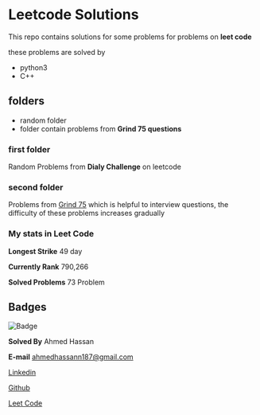 # Leetcode Solutions

This repo contains solutions for some problems for problems on **leet code**

these problems are solved by 
- python3
- C++
## folders
 - random folder
 - folder contain problems from **Grind 75 questions**    
### first folder
Random Problems from **Dialy Challenge** on leetcode
### second folder
Problems from [Grind 75](https://www.techinterviewhandbook.org/grind75) which is helpful to interview questions, the difficulty of these problems increases gradually

### My stats in Leet Code
**Longest Strike** 49 day

**Currently Rank** 790,266

**Solved Problems** 73 Problem

## Badges

![Badge](https://leetcode.com/static/images/badges/2023/gif/2023-03.gif)


**Solved By** Ahmed Hassan

**E-mail** ahmedhassann187@gmail.com

 [Linkedin](https://www.linkedin.com/in/ahmedhassan187/)
 
 [Github](https://github.com/ahmedhassan187)
 
 [Leet Code](https://leetcode.com/ahmedhassan11/)
